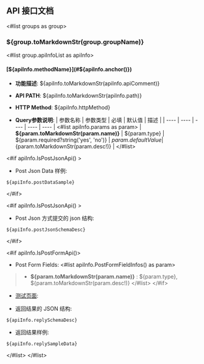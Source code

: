 ## API 接口文档
<#list groups as group>
### ${group.toMarkdownStr(group.groupName)}
<#list group.apiInfoList as apiInfo>
<span id="${apiInfo.anchor()}"></span>
#### [${apiInfo.methodName}](#${apiInfo.anchor()})
* **功能描述**: ${apiInfo.toMarkdownStr(apiInfo.apiComment)}
* **API PATH**: ${apiInfo.toMarkdownStr(apiInfo.path)}
* **HTTP Method**: ${apiInfo.httpMethod}

* **Query参数说明**:
    | 参数名称 | 参数类型 | 必填 | 默认值 | 描述 |
    |  ----  | ----  | ---- | ---- | ---- |
<#list apiInfo.params as param>
    | **${param.toMarkdownStr(param.name)}** | ${param.type} | ${param.required?string('yes', 'no')} | ${param.defaultValue} |${param.toMarkdownStr(param.desc!)} |
</#list>

<#if apiInfo.IsPostJsonApi() >
* Post Json Data 样例:

```
${apiInfo.postDataSample}
```
</#if>

<#if apiInfo.IsPostJsonApi() >
* Post Json 方式提交的 json 结构:
```
${apiInfo.postJsonSchemaDesc}
```
</#if>

<#if apiInfo.IsPostFormApi()>
* Post Form Fields:
    <#list apiInfo.PostFormFieldInfos() as param>
> * **${param.toMarkdownStr(param.name)}** : ${param.type}, ${param.toMarkdownStr(param.desc!)}
    </#list>
</#if>

* <a href="${apiInfo.TestPage()}" target="_blank">测试页面</a>:

* 返回结果的 JSON 结构:

```
${apiInfo.replySchemaDesc}
```

* 返回结果样例:

```
${apiInfo.replySampleData}
```
</#list>
</#list>
